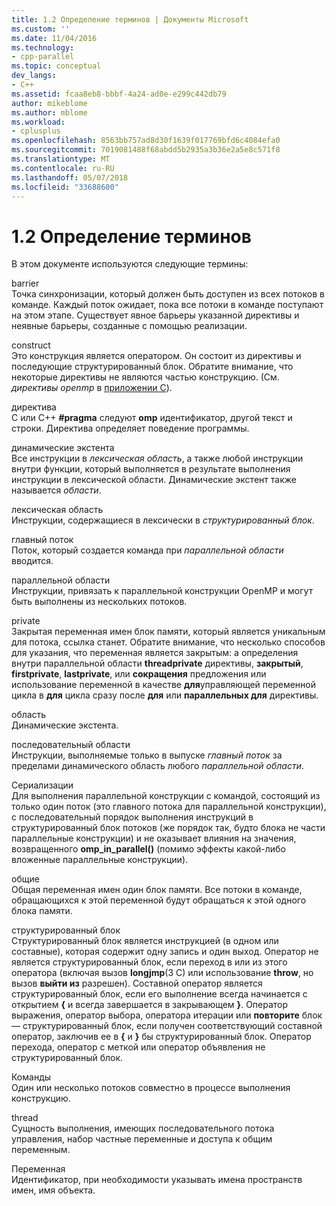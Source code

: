 ```yaml
---
title: 1.2 Определение терминов | Документы Microsoft
ms.custom: ''
ms.date: 11/04/2016
ms.technology:
- cpp-parallel
ms.topic: conceptual
dev_langs:
- C++
ms.assetid: fcaa8eb8-bbbf-4a24-ad0e-e299c442db79
author: mikeblome
ms.author: mblome
ms.workload:
- cplusplus
ms.openlocfilehash: 8563bb757ad8d30f1639f017769bfd6c4084efa0
ms.sourcegitcommit: 7019081488f68abdd5b2935a3b36e2a5e8c571f8
ms.translationtype: MT
ms.contentlocale: ru-RU
ms.lasthandoff: 05/07/2018
ms.locfileid: "33688600"
---
```

# <a name="12-definition-of-terms"></a>1.2 Определение терминов
В этом документе используются следующие термины:  
  
 barrier  
 Точка синхронизации, который должен быть доступен из всех потоков в команде.  Каждый поток ожидает, пока все потоки в команде поступают на этом этапе. Существует явное барьеры указанной директивы и неявные барьеры, созданные с помощью реализации.  
  
 construct  
 Это конструкция является оператором. Он состоит из директивы и последующие структурированный блок. Обратите внимание, что некоторые директивы не являются частью конструкцию. (См. *директивы openmp* в [приложении C](../../parallel/openmp/c-openmp-c-and-cpp-grammar.md)).  
  
 директива  
 C или C++ **#pragma** следуют **omp** идентификатор, другой текст и строки. Директива определяет поведение программы.  
  
 динамические экстента  
 Все инструкции в *лексическая область*, а также любой инструкции внутри функции, который выполняется в результате выполнения инструкции в лексической области. Динамические экстент также называется *области*.  
  
 лексическая область  
 Инструкции, содержащиеся в лексически в *структурированный блок*.  
  
 главный поток  
 Поток, который создается команда при *параллельной области* вводится.  
  
 параллельной области  
 Инструкции, привязать к параллельной конструкции OpenMP и могут быть выполнены из нескольких потоков.  
  
 private  
 Закрытая переменная имен блок памяти, который является уникальным для потока, ссылка станет. Обратите внимание, что несколько способов для указания, что переменная является закрытым: a определения внутри параллельной области **threadprivate** директивы, **закрытый**, **firstprivate**, **lastprivate**, или **сокращения** предложения или использование переменной в качестве **для**управляющей переменной цикла в **для** цикла сразу после **для** или **параллельных для** директивы.  
  
 область  
 Динамические экстента.  
  
 последовательный области  
 Инструкции, выполняемые только в выпуске *главный поток* за пределами динамического область любого *параллельной области*.  
  
 Сериализации  
 Для выполнения параллельной конструкции с командой, состоящий из только один поток (это главного потока для параллельной конструкции), с последовательный порядок выполнения инструкций в структурированный блок потоков (же порядок так, будто блока не части параллельные конструкции) и не оказывает влияния на значения, возвращенного **omp_in_parallel()** (помимо эффекты какой-либо вложенные параллельные конструкции).  
  
 общие  
 Общая переменная имен один блок памяти. Все потоки в команде, обращающихся к этой переменной будут обращаться к этой одного блока памяти.  
  
 структурированный блок  
 Структурированный блок является инструкцией (в одном или составные), которая содержит одну запись и один выход. Оператор не является структурированный блок, если переход в или из этого оператора (включая вызов **longjmp**(3 C) или использование **throw**, но вызов **выйти из** разрешен). Составной оператор является структурированный блок, если его выполнение всегда начинается с открытием **{** и всегда завершается в закрывающем **}**. Оператор выражения, оператор выбора, оператора итерации или **повторите** блок — структурированный блок, если получен соответствующий составной оператор, заключив ее в **{** и **}** бы структурированный блок. Оператор перехода, оператор с меткой или оператор объявления не структурированный блок.  
  
 Команды  
 Один или несколько потоков совместно в процессе выполнения конструкцию.  
  
 thread  
 Сущность выполнения, имеющих последовательного потока управления, набор частные переменные и доступа к общим переменным.  
  
 Переменная  
 Идентификатор, при необходимости указывать имена пространств имен, имя объекта.